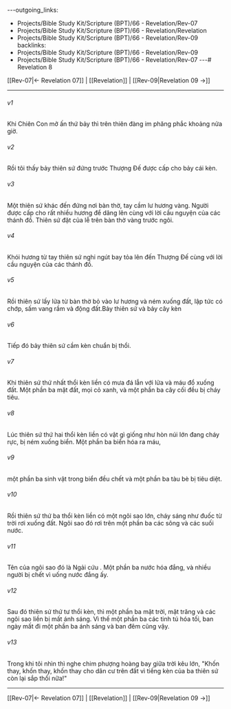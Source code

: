 ---outgoing_links:
  - Projects/Bible Study Kit/Scripture (BPT)/66 - Revelation/Rev-07
  - Projects/Bible Study Kit/Scripture (BPT)/66 - Revelation/Revelation
  - Projects/Bible Study Kit/Scripture (BPT)/66 - Revelation/Rev-09
backlinks:
  - Projects/Bible Study Kit/Scripture (BPT)/66 - Revelation/Rev-09
  - Projects/Bible Study Kit/Scripture (BPT)/66 - Revelation/Rev-07
---# Revelation 8

[[Rev-07|← Revelation 07]] | [[Revelation]] | [[Rev-09|Revelation 09 →]]
***



###### v1 
Khi Chiên Con mở ấn thứ bảy thì trên thiên đàng im phăng phắc khoảng nửa giờ. 

###### v2 
Rồi tôi thấy bảy thiên sứ đứng trước Thượng Đế được cấp cho bảy cái kèn. 

###### v3 
Một thiên sứ khác đến đứng nơi bàn thờ, tay cầm lư hương vàng. Người được cấp cho rất nhiều hương để dâng lên cùng với lời cầu nguyện của các thánh đồ. Thiên sứ đặt của lễ trên bàn thờ vàng trước ngôi. 

###### v4 
Khói hương từ tay thiên sứ nghi ngút bay tỏa lên đến Thượng Đế cùng với lời cầu nguyện của các thánh đồ. 

###### v5 
Rồi thiên sứ lấy lửa từ bàn thờ bỏ vào lư hương và ném xuống đất, lập tức có chớp, sấm vang rầm và động đất.Bảy thiên sứ và bảy cây kèn 

###### v6 
Tiếp đó bảy thiên sứ cầm kèn chuẩn bị thổi. 

###### v7 
Khi thiên sứ thứ nhất thổi kèn liền có mưa đá lẫn với lửa và máu đổ xuống đất. Một phần ba mặt đất, mọi cỏ xanh, và một phần ba cây cối đều bị cháy tiêu. 

###### v8 
Lúc thiên sứ thứ hai thổi kèn liền có vật gì giống như hòn núi lớn đang cháy rực, bị ném xuống biển. Một phần ba biển hóa ra máu, 

###### v9 
một phần ba sinh vật trong biển đều chết và một phần ba tàu bè bị tiêu diệt. 

###### v10 
Rồi thiên sứ thứ ba thổi kèn liền có một ngôi sao lớn, cháy sáng như đuốc từ trời rơi xuống đất. Ngôi sao đó rơi trên một phần ba các sông và các suối nước. 

###### v11 
Tên của ngôi sao đó là Ngải cứu . Một phần ba nước hóa đắng, và nhiều người bị chết vì uống nước đắng ấy. 

###### v12 
Sau đó thiên sứ thứ tư thổi kèn, thì một phần ba mặt trời, mặt trăng và các ngôi sao liền bị mất ánh sáng. Vì thế một phần ba các tinh tú hóa tối, ban ngày mất đi một phần ba ánh sáng và ban đêm cũng vậy. 

###### v13 
Trong khi tôi nhìn thì nghe chim phượng hoàng bay giữa trời kêu lớn, "Khốn thay, khốn thay, khốn thay cho dân cư trên đất vì tiếng kèn của ba thiên sứ còn lại sắp thổi nữa!"

***
[[Rev-07|← Revelation 07]] | [[Revelation]] | [[Rev-09|Revelation 09 →]]
